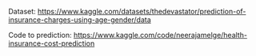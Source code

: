 Dataset: 
https://www.kaggle.com/datasets/thedevastator/prediction-of-insurance-charges-using-age-gender/data

Code to prediction: 
https://www.kaggle.com/code/neerajamelge/health-insurance-cost-prediction

